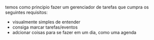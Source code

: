 temos como principio fazer um gerenciador de tarefas que cumpra os seguintes requisitos:
- visualmente simples de entender
- consiga marcar tarefas/eventos
- adcionar coisas para se fazer em um dia, como uma agenda
